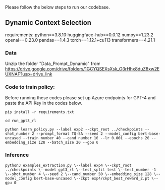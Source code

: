 Please follow the below steps to run our codebase.

## Dynamic Context Selection

requirements:
python==3.8.10
huggingface-hub==0.0.12
numpy==1.23.2
openai==0.23.0
pandas==1.4.3
torch==1.12.1+cu113
transformers==4.21.1

### Data
Unzip the folder "Data_Prompt_Dynamic" from https://drive.google.com/drive/folders/1GCYQSEXsXsk_O3rHhx8duZ8xw2EUXNAF?usp=drive_link

### Code to train policy:

Before running these codes please set up Azure endpoints for GPT-4 and paste the API Key in the codes below.

```
pip install -r requirements.txt
```
```
cd run_gpt3_rl
```
```
python learn_policy.py --label exp2 --ckpt_root ../checkpoints --shot_number 2 --prompt_format TQ-SA --seed 2 --model_config bert-base-uncased --train_number 40 --cand_number 10 --lr 0.001 --epochs 20 --embedding_size 128 --batch_size 20 --gpu 0
```

### Inference

```
python3 examples_extraction.py \--label exp4 \--ckpt_root ../checkpoints \--model gpt3_rl \--test_split test \--test_number -1 \--shot_number 4 \--seed 2 \--cand_number 50 \--embedding_size 128 \--model_config bert-base-uncased \--ckpt exp4/ckpt_best_reward_2.pt \--gpu 0
```





